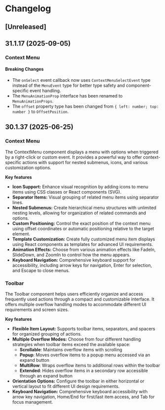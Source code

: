 # Changelog

## [Unreleased]

## 31.1.17 (2025-09-05)

### Context Menu

#### Breaking Changes

- The `onSelect` event callback now uses `ContextMenuSelectEvent` type instead of the `MenuEvent` type for better type safety and component-specific event handling.
- The `MenuAnimationProp` interface has been renamed to `MenuAnimationProps`.
- The `offset` property type has been changed from `{ left: number; top: number }` to `OffsetPosition`.

## 30.1.37 (2025-06-25)

### Context Menu

The ContextMenu component displays a menu with options when triggered by a right-click or custom event. It provides a powerful way to offer context-specific actions with support for nested submenus, icons, and various customization options.

  **Key features**

  - **Icon Support:** Enhance visual recognition by adding icons to menu items using CSS classes or React components (SVG).
  - **Separator Items:** Visual grouping of related menu items using separator lines.
  - **Nested Submenus:** Create hierarchical menu structures with unlimited nesting levels, allowing for organization of related commands and options.
  - **Custom Positioning:** Control the exact position of the context menu using offset coordinates or automatic positioning relative to the target element.
  - **Template Customization:** Create fully customized menu item displays using React components as templates for advanced UI requirements.
  - **Animation Effects:** Choose from various animation effects like FadeIn, SlideDown, and ZoomIn to control how the menu appears.
  - **Keyboard Navigation:** Comprehensive keyboard support for accessibility, including arrow keys for navigation, Enter for selection, and Escape to close menus.
  
  
### Toolbar

The Toolbar component helps users efficiently organize and access frequently used actions through a compact and customizable interface. It offers multiple overflow handling modes to accommodate different UI requirements and screen sizes.

  **Key features**

  - **Flexible Item Layout:** Supports toolbar items, separators, and spacers for organized grouping of actions.
  - **Multiple Overflow Modes:** Choose from four different handling strategies when toolbar items exceed the available space:
    - **Scrollable**: Maintains overflow items with scrolling
    - **Popup**: Moves overflow items to a popup menu accessed via an expand button
    - **MultiRow**: Wraps overflow items to additional rows within the toolbar
    - **Extended**: Hides overflow items in a secondary row accessible through an expand button
  - **Orientation Options:** Configure the toolbar in either horizontal or vertical layout to fit different UI design requirements.
  - **Keyboard Navigation:** Comprehensive keyboard accessibility with arrow key navigation, Home/End for first/last item access, and Tab for focus management.
 